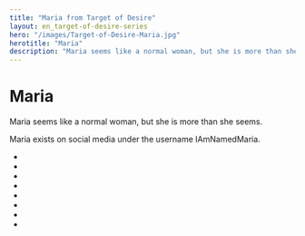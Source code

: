 ```yaml
---
title: "Maria from Target of Desire"
layout: en_target-of-desire-series
hero: "/images/Target-of-Desire-Maria.jpg"
herotitle: "Maria"
description: "Maria seems like a normal woman, but she is more than she seems."
---
```

# Maria

Maria seems like a normal woman, but she is more than she seems.

Maria exists on social media under the username IAmNamedMaria.

<ul class="imagelist">
	<li>
		<a href="https://plus.google.com/+IamNamedMaria" class="imagelistitem" aria-label="Maria on Google+">
			<amp-img width="45" height="45" layout="fixed" src="https://www.osgoodemedia.com/images/Google-Plus.png" alt="Maria on Google+"></amp-img>
		</a>
	</li>
	<li>
		<a href="https://www.facebook.com/I-am-named-Maria-235474510364268" class="imagelistitem" aria-label="Maria on Facebook">
			<amp-img width="42" height="42" layout="fixed" src="https://www.osgoodemedia.com/images/Facebook.png" alt="Maria on Facebook"></amp-img>
		</a>
	</li>				
	<li>
		<a href="https://iamnamedmaria.wordpress.com" class="imagelistitem" aria-label="Maria on WordPress">
			<amp-img width="42" height="42" layout="fixed"  src="https://www.osgoodemedia.com/images/WordPress.png" alt="Maria on WordPress"></amp-img>
		</a>
	</li>
	<li>
		<a href="https://iamnamedmaria.tumblr.com" class="imagelistitem" aria-label="Maria on Tumblr">
			<amp-img width="56" height="56" layout="fixed" src="https://www.osgoodemedia.com/images/Tumblr.png" alt="Maria on Tumblr"></amp-img>
		</a>
	</li>
	<li>
		<a href="https://medium.com/i-am-named-maria" class="imagelistitem" aria-label="Maria on Medium">
			<amp-img width="42" height="42" layout="fixed" src="https://www.osgoodemedia.com/images/Medium.png" alt="Maria on Medium"></amp-img>
		</a>
	</li>
	<li>
		<a href="https://twitter.com/IamNamedMaria" class="imagelistitem" aria-label="Maria on Twitter">
			<amp-img width="79" height="64" layout="fixed" src="https://www.osgoodemedia.com/images/Twitter.png" alt="Maria on Twitter"></amp-img>
		</a>
	</li>
	<li>
		<a href="https://www.instagram.com/iamnamedmaria/" class="imagelistitem" aria-label="Maria on Instagram">
			<amp-img width="42" height="42" layout="fixed" src="https://www.osgoodemedia.com/images/Instagram.png" alt="Maria on Instagram"></amp-img>
		</a>
	</li>
	<li>
		<a href="https://www.pinterest.com/IamNamedMaria/" class="imagelistitem" aria-label="Maria on Pinterest">
			<amp-img width="42" height="42" layout="fixed" src="https://www.osgoodemedia.com/images/Pinterest.png" alt="Maria on Pinterest"></amp-img>
		</a>
	</li>
</ul>

<amp-image-lightbox id="lightbox" layout="nodisplay"></amp-image-lightbox>
<amp-carousel height="200" layout="fixed-height" type="carousel">
	<amp-img src="https://www.osgoodemedia.com/images/Maria-01.png" width="200" height="200" alt="Maria" on="tap:lightbox" role="button" tabindex="0"></amp-img>
	<amp-img src="https://www.osgoodemedia.com/images/Maria-02.png" width="200" height="200" alt="Maria" on="tap:lightbox" role="button" tabindex="0"></amp-img>
	<amp-img src="https://www.osgoodemedia.com/images/Maria-03.png" width="200" height="200" alt="Maria" on="tap:lightbox" role="button" tabindex="0"></amp-img>
</amp-carousel>